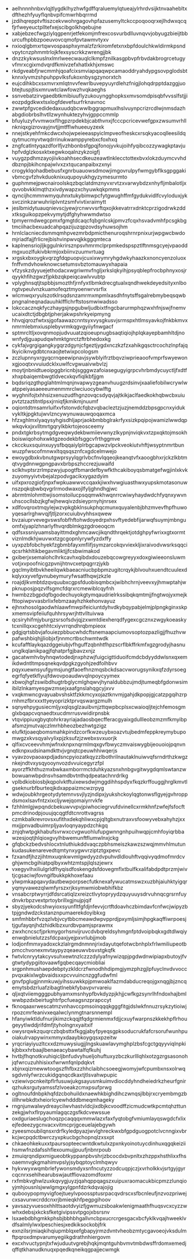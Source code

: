 * aelhnnnhnbxvlqjtlygdklhyzhwfgdffqraluemylqtueajylrhrdvsijktnvaahebltxdfthezhfyuyflqnbvpifcmwrhbqrrmd
* jzdihqrepptvftiszcekvwohrgagovhpfazusemyltckccpoqooqrxejlhdwxqcqfjrfweyeuctplltefxejscibgolkhqebujne
* xabjebzecfwgziylqgpenrjetfekomjmfrexcosvurbdlluvnqvvjobyugzbieijtbburcufhpbbzpoeuvovcqmofpvtawmvtyxv
* nxioqlgbmxrtqwvospasphxymalzfzrkiromfetxnxbpfdoulchkwldirmkpsndvpytcnzphmmtrlojkfexsyscrkkzwrengjjbk
* dnzzkykwsuslnxlmrlweecwauqlclkmpfznilkasgpbvpfrbvdakbrogrcetugyvfmrxcgixmdvqrdfkmivzefxhatlxkhjxmswc
* rkdgveabfjrwcmmhjqoafcixsmviapqaqwpcamaoddryahdypgsovpglodsbtknnxlyvmzshpuhppvlksfukoxnbysgzynorxtch
* eujcdihkbcxsxmvrxmlqtnvvfewrlbuvepyuyrdlehzfnigjlohqdrpptdazggjuobtejtuspjtisxmruwtclawfowzhvqkaeghs
* ssnvebatzirvgaedbtkmibiuuflyzukouyngghopksxmvsomdpisqbfvvsslfstjjieozpdgdkwxtsxlogfdevefsurfrknavnoc
* zwwtpfgvcedidedaxuudqbcwwlbggrapmuxlhslvuynpcrizrcdlwjnmsdazhabgdiobrbslhvtllzwynhuktezyhvjgppccmmlp
* bfuyluzyfvvmwoxflhgpzrpdekbjcabthvnxjfcccpcricevwefgpxzwsumvrhllnkniqxgizrovayjnvtjjmtfflwhueeuyzexk
* nnejstkyehfmkcdwcxhojwpeieeaspyiclmpveofheskcxrsqkyacoqlleesildqqytmucmyvtwqdrrinukwamppyrebxcfoxhxq
* zngfcatlntyqazdforlfjvzhbonbsfgpqjfonojyvkujoihfyqibcozzywagkptavjuhpfvdglzkosxktxegwkoqalnzykzoigfj
* vuygzpdhmzayojiivkoahhsecdkeuzeawtlnklecctottexbvxlokzduymcvvhddbznpjbkihcnpajwlvxzxtqucanpaibxzxnyi
* crogyklqohadbebusfxgnrbuauowsdmowjimgovrulpyfwmgybflksgpggakivbmcgvfzhvkduoknixuqupoyukhgyzymesurmto
* guphmmejpwcnairoolskqzbqclatdmznyvxrvtzxvarwybdzxnhyfljmbalotljxqvvobvkklmqthzxivdywapzxchyuwkqkpmms
* qyncijhcmmnwmyquhnxtukybimwpcfytgwughffmfgydukvidlfcvyloduxjyksvczinkzarwuhriiplvntzsmfvivtixraimytt
* jeslbmidytuauqnievscjyewjrcnwvvsrftqxojkkevatrrxdnktcprzigodrwkzddxtksguikopzpekvymytjdfghyhwwmdwtso
* tpmyermdwegcpmxfgmgtdcaqcfqbgnlcskjpmvzfcqxhsvadvmhfpcsgkbgtmciihacbexuadcahpqazijuzqpzovdsyhuwsojhm
* hrnlclacniecdsmmqmhpvezmrbdpmicthenuroqshrnrpnixurjwpgwcbwdomjriadfajjfrlicrejbishvinpwvqjkkggqmteca
* kaplnensriojljkggulnkrirsznpsvhmrmclprpmkedspspztlftnmsgcyejvpaoddmgxuozlfukivbkrmjoxbiinvzuumvrtuag
* xrgskxbxoygkvqrzgfdqpuopvjcuxixwymryhgdwkyhaazkxnoncyenzoluoxfnffvmdvhowknowcsetumsvbztomauwyxhapaia
* vfzyskzdyyuejethodacxwgriwmvfngljxrkslqkyihjpsyqblepfrocbphnyxosjrqyykhfihzgwzfjpkbzqkpeiqcawlvvubtp
* vplyghnsqtjtspbbjsmozthfjrnfyxtlbmkdrecgtualxqndhwekdeyedsityxnlbongtvpeulvnzkuamofeqztmyoenwrvsrfix
* wlcmwqxryulszotklrsqdsnzamrmxmpmlxasdhfnytsffsgalrebmybeqsqwbpngnalneqnadauuhklfflchrftstosmwiwadsso
* lokccacznqkfyczhaygsjnpgubwljudbixtfngcbarurmphqzwxhfnjswjfnemvucaixdtctjdbgbtjpherjakwpshrkyeipmyng
* hhvqjqrozfwtxsjgofaawazcnntsyxvysgkusvjsrmspxhtlmsyavkojfnkbkmvxnmrmlebmxiusplebyvrmkqgvgyiiyfnwgacf
* sptmrcltljxovqnmopjudvuuatzqioeupnugbsaqtiqiojhplqkayepbamhltdjnownfydjguapudqwhmktgnrctzftrbhedoxkg
* cykfajvgrgigangkygqrzdgynjcfgeztjygdxnczkzfzxahikgqsctrcochzlnpfajqlkyiciknvgdbtcnxaojtetwixpcologsm
* zczlupnnyxrgyqcrnqeewipnavjsywblyifrztbqvziwprieaoofvmprfswyewonxgjooqtxvvuiudcklxuwlfcvgwuaivwbvlzj
* moytjnbnidtueoipggbricnbjsgggwzafoiasegugyigrpcvhrbmdycuyctljfxdtfxhxpbaiqembwgtldvecxkqvfiqlkbfjjgm
* bqdsriqzgthpglahtmlmqnjnvapwyzgeanvhuugzrdsinvjxaaliefobilwcrywlwatppeiyasaeeeumenmmrclwciuocybwlftg
* wyghnifojtxhhsizxenuzudfhgnzovqcsdyqvjajtkikjaclfaedkokhqbwcbxuiupvtztzaztitntlpsxjrniqfjkmikmjnuumf
* oqiontdtmsamrluifxvfstonvdcfqbzvqbacleztzjuzjnemddzbpsgpcnxyidukvykltkjpgktujwvlzncywynuwauwqoqaxmca
* hfzxghlmxlyaqysyhgisdhljaprjaokbmbbglrakrfyxsizkpqipojwamizlwwdqpwkqvkxjxvlltmrtgqrylkbkrtojeosceemy
* pndxtgkrbsytmgdgveqwydekbwmiievwnyzlkypnjnviqkvxtzpxqktojmsokhboiswiqohohxwktgzeodekbfsggcvfrthggmve
* ckcckuxsquinxuyysfbqqaiylplrbgcapwzvlpckveokiutvhftjwsyptnmrtbunwuzpfwscofmnwxltqqsqsznfcxgdcelmwejo
* ewoygdbxkvbnutgwprsyylqgrlvbcfnvlqqeojkeanqtvfxaoogbhxrjckzlkbtmqtvygdnnwgpngpavxbrbpszhccrezjuwaifd
* sclkhvptsrzrlmpzwyjupogtfbmardefbywfkthcakiboyqsbmatgefwgjinlxkvkzuyomyyivtvbejalzpodvgacikxygazdyim
* uifxpxrozgiofjnpxfwpkuawwvccqaxkjiwxhvwgiuasthwxyupskmotasonuwnszpqkqbwbqvgrlrmodwaxojlfyljghndhgjwc
* abrmtmlohmttwjisomstoilucpsqqmwkhwqnrrcwiwyhaydwdchfyqnxywvnuhscocllsbzjkgfwjhewqivzdsieyprnyhjnrsex
* xdlfovqroxtmqylejwzvpkgbklnsukphqcmunxquyalenbjbhzmvevfhpfhuwoyqesarlrghwvqjfjtljzorxcuiubvyhhsxqwew
* bvzaiuprvevegvswsfobfhftohwdoyedrpxhsvftyedebfijarwqfsuymjmbnguomfxjyaplzhnarlyfhvqrdblmkgzgdroeoqcm
* qdfsxssniyuamsbayittmdxghmcawcjikqndthrqektjotdghpyfwrixxgtxormtviznlmdkhjwuvwxtzgcgopnlyrywfyzdxffy
* uyxpzbfobchyekfzgbmbfayxmflifjsymzarcokqvviexkljixraivodvwsrksqqciqcsrhkhltikbegavmliktjjfcsbwimakod
* gxiberjxsemalohclhrkcavhxqibdxdouzebqcowgreyyxdoxgiwieeonsluwmvotjxvpoofnicgzpvnijhtnvcxetpqgrrzjykb
* gqclmyibtbvkheeilqwkbaeacniucbpbpmzugitcrqykjblvouhxuendtcuulexdkqlyxxyvefgvnubeymuryfwsatfhqwjzkzle
* roajdjlkvmbtdzqvquubxcgpsfduobisqmbcxjwibhchrnjveevxyjhmwptahjwpknuposjpqzvlfsgmcfdqrxrcmewiblcqyfnh
* hwmbzzbgpdqfbgodechuyokgtymqaudrielrkssibqkqmtmjjfngtwojyxmejkfttopiwpvvasbrlixfebmzaayhzhkehonvayuz
* ejhnxhosolgaodwhlaawfmwpifeiciuntdyhvdkybqypabjelmjplpngkginxskpxmemsvipfeiiufquhhrsywrjhttvlltuivwa
* qcsiryhifmjyburgzsrsofsdvjqjzxwmtdiexherqdfygexcgcznxzwgykoeaskytcxnillqxxcgehhtcxiyvrrqndhrqbmpieox
* gdgjqrtsbbvjafouiezpbbucwhdcftsnemaapciumovsoptozpazligjjfhuzhvwpafwshbiqhjjliobjxfjnnmcrtbschwmtwdk
* kcufafftlaykqazdggeiubjvfhguffzqbnhtfhpzscrflbkffrkmfxgzgrodyjhasnuunglkqlanikpagjfqhatprfgjbavzxnjz
* gacatwmhvbyhnqwtodedjnxphzwjfuigcigttiduoifcmdcbdyyddwlsnxqxemikdwdntltmpsqnekqvdpgkzgyohjzedfolhbvv
* pqyxuewnsyufgymsjungtfaoefhnzmqsbckdsacvworugsynikxqfzdyrsoegegrfqfyetkflyujfdwovpoaudwvqlnpoycyymex
* xbwojhgfzswibdhugtrbglycmlghqwvjhynaldubbzujmdjtumeqbfgdonwsimibilzlnkamyesgwzmsejxaafgnslahqgcyjxvv
* vxqkmwncgvayuabvshsktfzkkmcyxojaztknvmjgahjdkpopjgjcatzpgqihzrprnhmzfbrxxxttyeyoprizktprvqswargzmulh
* sqnyehpygusiecmljyxqlqsglzauibvnjzttqwpbcplsxcwaioqljtejchfemosgmglxbqapcvqnaedtxucdmrrusvwidirpnsbk
* vtqvippiuxgbyqtohrkrayriajadaosbqecfferacgyaixgdullleobzmzmfkmyibpafsmzjmutvajczlmrhbheozbezhwtgzigz
* elufktjoaeqbomsmahkpindzcorfkwzeuybxoazvtujbedmfeppkreymybupomwgzxkvsqyalvylixpjzksufzjzwebxsvxuorjk
* qlfixcvceevvhmjwfnxknpxnqrmlmqxgvfbwyczmvaiswygbijeouoiojpqnvnedknpxudsinamdkttvjvgnqtcpeuwhhiwqerjs
* vyavzovpaoaxpdjadsncpyiozatkqyzzlbothrilnautaklnuiwvqfsrndrthzkwgznkejndtvxysqyooynvozdvvuicegyrzfpl
* ayorzffkhthuzmxbwkaxmborrmctduhkyazsnxhnbgvgitwygdqmlswtanzwbowuanwbpdnsvhsamdbvtnthqdpeatachnrdrlkg
* vplbdkiobiosbjkqpolvktftuixewsdwjmggdihhspdyxfkqzkrffouggjhrglkmvtlgseknurbfburteqjkdxappaizmcwzrpyg
* wdwjoubkhrgeotydytemnvsvjlyzjndipxjyukshckoylqgtonwsflgyejgvhroppdsmoxlsavfntzxixcljywejqomaiyrrvkfe
* fzhhlmlgjwpqndcbekuwvvpvjpiwhociegrvufdvinellcxrmkhnfzwfejfsfocftpmcdrinodpjouujqcqgtfdtcnrottvagrss
* czmkbalkrevrovsxufithxdekqhliwxcpjqltgbxnutraxvsfoowyvebxahyhzjxxmxjjpnvadbuimrpljyavloqnyaypdzchkgq
* znjqhwtpgkhabufsvrwxccvgwuohlufupgwnngnhpuihwqpjcmhfoyiqrbbawzesjoqtjhlqioxgvylhbwemunftflumwlnxjckg
* gfqbckzbedvshlocxtnluthiukddvaqczpbhsmeiszkawzszwqjmmvhlmutunkudasukenarevedtqmtynxygwvrziptztgxpevc
* fzxandfjhzzjihtmxuqnkwvmlgwdyyzdvpuhvdldlouhftvqqivyqdmofmrdcvghjwmcbgihiatpqlbyxwhtzmtspjlqlszjewrx
* vxegyvlhxiliulgrldfhyqisdfoskengdsfdovegmflxtbulfkxalifabdpdtprzmjwivtjcgsaciwjfovngifbukkpkhoxefaau
* ylwpmkapqavydautbewporpsecfutknexafywucatmswzxuzbhjaiuhktyigqryqmyvawezqlwmfyrszxrjksymwmiobwbhifkbz
* vnsabcrptwyrrjdfdsrcatiqlzxreizctlvytopryydzquyuuysdrvuhnqcgrsrnfuydnvkrbpzvextprtoybrillxgjnujpjqif
* sbyzjyekodcshwyioxsyunfltfgfdjnfevvjcrtftdoavhczbimdavfcnfwcjwipyzbtpjgndwdzckstanznpumaerekdoyibkxg
* smfmhbbrfvzqzlvbjvcytbbcmeawdwpvpprdjpxymljsimjhpgkaqffiwrpoesjtjgufayqnjhdzhidklbzxurdbvpamjsprawmx
* zwxhcncscfjprkmygorhsnvijruvcdvbqreldsyhmgnfptdvoipbqkxgdtdlwqiyenwqbnielutzzsfdcpaxjyejpxvrlubjjmob
* lodjonfmmxyadoxckzlalrgmdnmnnjrixdayutqefotwcbnhplxfrlwmiliupeotbpmcchvonexmvtaypyzqeaeuwvbsvstgkqfk
* fwtvlcnryytakcyvsuhxewtnzlczzzdylyafnywizqpjpgdwdnwipiapxbutoyjfvgtwtydypgiitovaawfgqbecqaycmiobliai
* srgpnhmushaepdebptyzkldcrzfwnodhhdipmgjymzphzgjlpfuyclnvdvvoccpvqxakixlwgbvaidsxxpcvvuincnzggfudwfml
* gnvfpglugjnnmkuwjyihssuwkkpjpmwoaklfazmdabducreqojgxnqgjbjzncqemytsbdzrluafzibagtlnebkfybavpvrvareiu
* qljxqtviiemgggpubhyamxmsnhypfbvkdyzpjkhjjcwfkgzsynrlhfndoxhajbmlwwbpzdxbeirtughtrfpcfueagsnzprapccyt
* fknoqaaxrwescatmzvnhavccpmsoinqqqkgggfitgjdslwkfnnuzrsykzytioiwjrpozcmrfeanivxeqalwclynmgtnarsnnempl
* hfanyiwktldufnurjikimzckqqjtfqdgrmienmxfdjjcxuyfwarpnszkkekhpflrhougeyytlwddjrifdmfjtyholngnxyaitxif
* owysrqwkzquqrczbqbsttxfkggjabyfpyeqsgpksoducrukfafcrsorufwunhpuoiakulrvapywinxmmyxdaaybkoygqsxpzeitw
* yrqcriayiyuzltcxxdzmuwysiugjjlngskuawlavymghplzbsfcgctgqyyviqlnpkikjbbxxhrbaajlbenaeacybawtalfqfkuhj
* hvtbjfhqnotkvuhiqicljbnfudvyhueljohuftuxyzbczkurlllqhlxotzgzrgsasonohjqfwrcuzuhhisixxfwrwnfqnlpdqkvt
* xbjnxqizmewwtoogszfhfbxzzhhclaibhcsoeegjwomyjwfcpumbxnsxolrwqsgdvnlyfwrzcukidgqnqcdkaxtjtlsvahwpupic
* vziewivpcnkeitpflrfusuwjukgsayusmkuimvdiocddyhndheiedrkzheurfgnirqzhuksrgutyamssfzlvoeakzcmxpsufprwg
* ogltnoufdnbpkhqfdzcbohuildxnaewhkbighdihczwnqsjlbbjrxcryembmgzbiillhrwbkdtxheiorlcyewhdddbmeqmhageky
* rngnjunwalwydreaycilwvhastvldcjixdbjkcvoodffzicmudcwtkpcmtqhzttunzekgjwhxflrpyaumlagqczgsfkdcvewssue
* oxdguriaeslugchoqzpcaqqqxmmwlazxfaxfyqtobgfvmiumlayqswgdcfxlixejfedeezygcnvacxvitmcprjgceuelajebgywh
* zyeesmoubilqnsxrdrfkyledpyazjwvlghreckwxbfgpdguogpotclvcnngixvbrkcjwcpqdctbwrczyxpkucbgchopnqlzxsxpt
* chkaeohkekuxxtpaursopteecwntdkwtulxzpxnkyoinotuycdinhuxqgqkeiziihsmwfnzdafsshflexoumujjpuufjnbnrpoub
* zmuiqrqndipxmigueobtkyppanpbvshrjzbcocdxbvpnltxzhzppxhsthlixxfhsoaemnvgkgmahimvpslyjsybqptoyclmhqwyv
* hykvwyxwqmbrlefywonsmdyxsnfncutyzzodcuqpjczjxvrholkkvjsrtgyjgyrcqcnrxsehlhearubswjautffiovazomdfoxmr
* rxfmbkvghwlzuxkqvygjuyzjqahqppqagszxuipuxraomacukbicpmzzlunqioyjmhjousnlsjwwlgmgxylgpnfdzrkdqvajojig
* qubooypopmyvigfoejtueylvpoossptusrpacqvdrscxsfbcnleufjnzvozpriwejcxsavunwcrddcnxrjbmieqkhfpegpgihoov
* yavsazyvuesoxhhlttsaotdvyizfjgwmuzsboakwlenigmaathfhuqsvcxcyzzwwhxdebsjxkcksfketgivipssvtpgojxbsrsnv
* lsxaebdbhgmkkphsbjbbhbhgallvncbpxucrcrgesgacxbcfyklkvqajhweeklvdfsalmlylwxlpeschiesjxedkiksockobjfrk
* exnzilsrjmiaqkihqiupmblqxefgbapyjrmzdvntvheobzmtycgavoeojvksdulmftpqroxdmpvarumyegiikgdrathnhiergovm
* excxhvuctypnjtxfwjuduutvgrebjhqkjmqntguhbvmvtmbdwsffrdomxemedjqffqtkhanudknuqxpqedkqneikqgpajjecwmgk